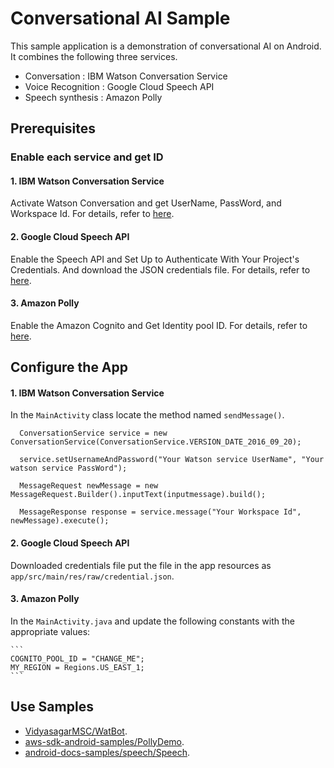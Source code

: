 # Conversational AI Sample
This sample application is a demonstration of conversational AI on Android. It combines the following three services.
* Conversation : IBM Watson Conversation Service
* Voice Recognition : Google Cloud Speech API
* Speech synthesis : Amazon Polly

## Prerequisites

### Enable each service and get ID

#### 1. IBM Watson Conversation Service
Activate Watson Conversation and get UserName, PassWord, and Workspace Id.
For details, refer to [here](https://github.com/VidyasagarMSC/WatBot).

#### 2. Google Cloud Speech API
Enable the Speech API and Set Up to Authenticate With Your Project's Credentials.   And download the JSON credentials file.
For details, refer to [here](https://github.com/GoogleCloudPlatform/android-docs-samples/blob/master/speech/Speech/README.md).

#### 3. Amazon Polly
Enable the Amazon Cognito and Get Identity pool ID.
For details, refer to [here](https://github.com/awslabs/aws-sdk-android-samples/tree/master/PollyDemo).
## Configure the App
#### 1. IBM Watson Conversation Service
In the `MainActivity` class locate the method named `sendMessage()`.

 ```
   ConversationService service = new ConversationService(ConversationService.VERSION_DATE_2016_09_20);

   service.setUsernameAndPassword("Your Watson service UserName", "Your watson service PassWord");

   MessageRequest newMessage = new MessageRequest.Builder().inputText(inputmessage).build();

   MessageResponse response = service.message("Your Workspace Id", newMessage).execute();
 ```

#### 2. Google Cloud Speech API
Downloaded credentials file put the file in the app
resources as `app/src/main/res/raw/credential.json`.

#### 3. Amazon Polly
In the `MainActivity.java` and update the following constants with the appropriate values:

    ```
    COGNITO_POOL_ID = "CHANGE_ME";
    MY_REGION = Regions.US_EAST_1;
    ```
## Use Samples
* [VidyasagarMSC/WatBot](https://github.com/VidyasagarMSC/WatBot).
* [aws-sdk-android-samples/PollyDemo](https://github.com/awslabs/aws-sdk-android-samples/tree/master/PollyDemo).
* [android-docs-samples/speech/Speech](https://github.com/GoogleCloudPlatform/android-docs-samples/blob/master/speech/Speech/README.md).


